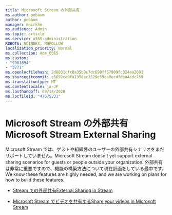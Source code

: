 ```yaml
---
title: Microsoft Stream の外部共有
ms.author: pebaum
author: pebaum
manager: mnirkhe
ms.audience: Admin
ms.topic: article
ms.service: o365-administration
ROBOTS: NOINDEX, NOFOLLOW
localization_priority: Normal
ms.collection: Adm_O365
ms.custom:
- "9001694"
- "3771"
ms.openlocfilehash: 2d6831cfc8a35b8c7dc698ff57909fc024aa2691
ms.sourcegitcommit: c6692ce0fa1358ec3529e59ca0ecdfdea4cdc759
ms.translationtype: MT
ms.contentlocale: ja-JP
ms.lasthandoff: 09/14/2020
ms.locfileid: "47675231"
---
```

# <a name="microsoft-stream-external-sharing"></a><span data-ttu-id="63628-102">Microsoft Stream の外部共有</span><span class="sxs-lookup"><span data-stu-id="63628-102">Microsoft Stream External Sharing</span></span>

<span data-ttu-id="63628-103">Microsoft Stream では、ゲストや組織外のユーザーの外部共有シナリオをまだサポートしていません。</span><span class="sxs-lookup"><span data-stu-id="63628-103">Microsoft Stream doesn't yet support external sharing scenarios for guests or people outside your organization.</span></span> <span data-ttu-id="63628-104">外部共有は非常に重要ですので、機能の構築方法について現在計画をしている最中です。</span><span class="sxs-lookup"><span data-stu-id="63628-104">We know these features are highly needed, and we are working on plans for how to build these features.</span></span>

- [<span data-ttu-id="63628-105">Stream での外部共有</span><span class="sxs-lookup"><span data-stu-id="63628-105">External Sharing in Stream</span></span>](https://docs.microsoft.com/stream/portal-share-video#external-sharing)

- [<span data-ttu-id="63628-106">Microsoft Stream でビデオを共有する</span><span class="sxs-lookup"><span data-stu-id="63628-106">Share your videos in Microsoft Stream</span></span>](https://docs.microsoft.com/stream/portal-share-video)

